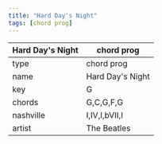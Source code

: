 ```yaml
---
title: "Hard Day's Night"
tags: [chord prog]
---
```


|Hard Day's Night|chord prog|
|---|---|
|type|chord prog|
|name|Hard Day's Night|
|key|G|
|chords|G,C,G,F,G|
|nashville|I,IV,I,bVII,I|
|artist|The Beatles|
